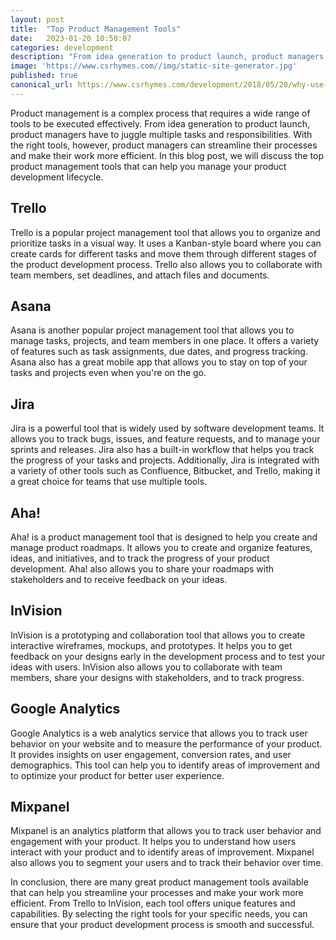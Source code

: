 ```yaml
---
layout: post
title:  "Top Product Management Tools"
date:   2023-01-20 10:50:07
categories: development
description: "From idea generation to product launch, product managers have to juggle multiple tasks and responsibilities. With the right tools, however, product managers can streamline their processes and make their work more efficient."
image: 'https://www.csrhymes.com//img/static-site-generator.jpg'
published: true
canonical_url: https://www.csrhymes.com/development/2018/05/28/why-use-a-static-site-generator.html
---
```


Product management is a complex process that requires a wide range of tools to be executed effectively. From idea generation to product launch, product managers have to juggle multiple tasks and responsibilities. With the right tools, however, product managers can streamline their processes and make their work more efficient. In this blog post, we will discuss the top product management tools that can help you manage your product development lifecycle.

## Trello
Trello is a popular project management tool that allows you to organize and prioritize tasks in a visual way. It uses a Kanban-style board where you can create cards for different tasks and move them through different stages of the product development process. Trello also allows you to collaborate with team members, set deadlines, and attach files and documents.

## Asana
Asana is another popular project management tool that allows you to manage tasks, projects, and team members in one place. It offers a variety of features such as task assignments, due dates, and progress tracking. Asana also has a great mobile app that allows you to stay on top of your tasks and projects even when you're on the go.

## Jira
Jira is a powerful tool that is widely used by software development teams. It allows you to track bugs, issues, and feature requests, and to manage your sprints and releases. Jira also has a built-in workflow that helps you track the progress of your tasks and projects. Additionally, Jira is integrated with a variety of other tools such as Confluence, Bitbucket, and Trello, making it a great choice for teams that use multiple tools.

## Aha!
Aha! is a product management tool that is designed to help you create and manage product roadmaps. It allows you to create and organize features, ideas, and initiatives, and to track the progress of your product development. Aha! also allows you to share your roadmaps with stakeholders and to receive feedback on your ideas.

## InVision
InVision is a prototyping and collaboration tool that allows you to create interactive wireframes, mockups, and prototypes. It helps you to get feedback on your designs early in the development process and to test your ideas with users. InVision also allows you to collaborate with team members, share your designs with stakeholders, and to track progress.

## Google Analytics
Google Analytics is a web analytics service that allows you to track user behavior on your website and to measure the performance of your product. It provides insights on user engagement, conversion rates, and user demographics. This tool can help you to identify areas of improvement and to optimize your product for better user experience.

## Mixpanel
Mixpanel is an analytics platform that allows you to track user behavior and engagement with your product. It helps you to understand how users interact with your product and to identify areas of improvement. Mixpanel also allows you to segment your users and to track their behavior over time.

In conclusion, there are many great product management tools available that can help you streamline your processes and make your work more efficient. From Trello to InVision, each tool offers unique features and capabilities. By selecting the right tools for your specific needs, you can ensure that your product development process is smooth and successful.
